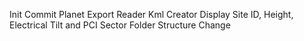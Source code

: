 Init Commit
Planet Export Reader
Kml Creator
Display Site ID,  Height, Electrical Tilt and PCI
Sector Folder Structure Change
